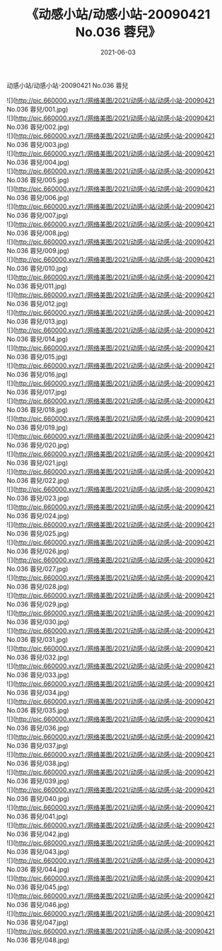 ﻿---
layout: post
title:  《动感小站/动感小站-20090421 No.036 蓉兒》
date:   2021-06-03
img: http://pic.660000.xyz/1:/网络美图/2021/动感小站/动感小站-20090421 No.036 蓉兒/000.jpg
categories: [美女, 清纯, 唯美]
---

动感小站/动感小站-20090421 No.036 蓉兒

 ![](http://pic.660000.xyz/1:/网络美图/2021/动感小站/动感小站-20090421 No.036 蓉兒/001.jpg) <br>![](http://pic.660000.xyz/1:/网络美图/2021/动感小站/动感小站-20090421 No.036 蓉兒/002.jpg) <br>![](http://pic.660000.xyz/1:/网络美图/2021/动感小站/动感小站-20090421 No.036 蓉兒/003.jpg) <br>![](http://pic.660000.xyz/1:/网络美图/2021/动感小站/动感小站-20090421 No.036 蓉兒/004.jpg) <br>![](http://pic.660000.xyz/1:/网络美图/2021/动感小站/动感小站-20090421 No.036 蓉兒/005.jpg) <br>![](http://pic.660000.xyz/1:/网络美图/2021/动感小站/动感小站-20090421 No.036 蓉兒/006.jpg) <br>![](http://pic.660000.xyz/1:/网络美图/2021/动感小站/动感小站-20090421 No.036 蓉兒/007.jpg) <br>![](http://pic.660000.xyz/1:/网络美图/2021/动感小站/动感小站-20090421 No.036 蓉兒/008.jpg) <br>![](http://pic.660000.xyz/1:/网络美图/2021/动感小站/动感小站-20090421 No.036 蓉兒/009.jpg) <br>![](http://pic.660000.xyz/1:/网络美图/2021/动感小站/动感小站-20090421 No.036 蓉兒/010.jpg) <br>![](http://pic.660000.xyz/1:/网络美图/2021/动感小站/动感小站-20090421 No.036 蓉兒/011.jpg) <br>![](http://pic.660000.xyz/1:/网络美图/2021/动感小站/动感小站-20090421 No.036 蓉兒/012.jpg) <br>![](http://pic.660000.xyz/1:/网络美图/2021/动感小站/动感小站-20090421 No.036 蓉兒/013.jpg) <br>![](http://pic.660000.xyz/1:/网络美图/2021/动感小站/动感小站-20090421 No.036 蓉兒/014.jpg) <br>![](http://pic.660000.xyz/1:/网络美图/2021/动感小站/动感小站-20090421 No.036 蓉兒/015.jpg) <br>![](http://pic.660000.xyz/1:/网络美图/2021/动感小站/动感小站-20090421 No.036 蓉兒/016.jpg) <br>![](http://pic.660000.xyz/1:/网络美图/2021/动感小站/动感小站-20090421 No.036 蓉兒/017.jpg) <br>![](http://pic.660000.xyz/1:/网络美图/2021/动感小站/动感小站-20090421 No.036 蓉兒/018.jpg) <br>![](http://pic.660000.xyz/1:/网络美图/2021/动感小站/动感小站-20090421 No.036 蓉兒/019.jpg) <br>![](http://pic.660000.xyz/1:/网络美图/2021/动感小站/动感小站-20090421 No.036 蓉兒/020.jpg) <br>![](http://pic.660000.xyz/1:/网络美图/2021/动感小站/动感小站-20090421 No.036 蓉兒/021.jpg) <br>![](http://pic.660000.xyz/1:/网络美图/2021/动感小站/动感小站-20090421 No.036 蓉兒/022.jpg) <br>![](http://pic.660000.xyz/1:/网络美图/2021/动感小站/动感小站-20090421 No.036 蓉兒/023.jpg) <br>![](http://pic.660000.xyz/1:/网络美图/2021/动感小站/动感小站-20090421 No.036 蓉兒/024.jpg) <br>![](http://pic.660000.xyz/1:/网络美图/2021/动感小站/动感小站-20090421 No.036 蓉兒/025.jpg) <br>![](http://pic.660000.xyz/1:/网络美图/2021/动感小站/动感小站-20090421 No.036 蓉兒/026.jpg) <br>![](http://pic.660000.xyz/1:/网络美图/2021/动感小站/动感小站-20090421 No.036 蓉兒/027.jpg) <br>![](http://pic.660000.xyz/1:/网络美图/2021/动感小站/动感小站-20090421 No.036 蓉兒/028.jpg) <br>![](http://pic.660000.xyz/1:/网络美图/2021/动感小站/动感小站-20090421 No.036 蓉兒/029.jpg) <br>![](http://pic.660000.xyz/1:/网络美图/2021/动感小站/动感小站-20090421 No.036 蓉兒/030.jpg) <br>![](http://pic.660000.xyz/1:/网络美图/2021/动感小站/动感小站-20090421 No.036 蓉兒/031.jpg) <br>![](http://pic.660000.xyz/1:/网络美图/2021/动感小站/动感小站-20090421 No.036 蓉兒/032.jpg) <br>![](http://pic.660000.xyz/1:/网络美图/2021/动感小站/动感小站-20090421 No.036 蓉兒/033.jpg) <br>![](http://pic.660000.xyz/1:/网络美图/2021/动感小站/动感小站-20090421 No.036 蓉兒/034.jpg) <br>![](http://pic.660000.xyz/1:/网络美图/2021/动感小站/动感小站-20090421 No.036 蓉兒/035.jpg) <br>![](http://pic.660000.xyz/1:/网络美图/2021/动感小站/动感小站-20090421 No.036 蓉兒/036.jpg) <br>![](http://pic.660000.xyz/1:/网络美图/2021/动感小站/动感小站-20090421 No.036 蓉兒/037.jpg) <br>![](http://pic.660000.xyz/1:/网络美图/2021/动感小站/动感小站-20090421 No.036 蓉兒/038.jpg) <br>![](http://pic.660000.xyz/1:/网络美图/2021/动感小站/动感小站-20090421 No.036 蓉兒/039.jpg) <br>![](http://pic.660000.xyz/1:/网络美图/2021/动感小站/动感小站-20090421 No.036 蓉兒/040.jpg) <br>![](http://pic.660000.xyz/1:/网络美图/2021/动感小站/动感小站-20090421 No.036 蓉兒/041.jpg) <br>![](http://pic.660000.xyz/1:/网络美图/2021/动感小站/动感小站-20090421 No.036 蓉兒/042.jpg) <br>![](http://pic.660000.xyz/1:/网络美图/2021/动感小站/动感小站-20090421 No.036 蓉兒/043.jpg) <br>![](http://pic.660000.xyz/1:/网络美图/2021/动感小站/动感小站-20090421 No.036 蓉兒/044.jpg) <br>![](http://pic.660000.xyz/1:/网络美图/2021/动感小站/动感小站-20090421 No.036 蓉兒/045.jpg) <br>![](http://pic.660000.xyz/1:/网络美图/2021/动感小站/动感小站-20090421 No.036 蓉兒/046.jpg) <br>![](http://pic.660000.xyz/1:/网络美图/2021/动感小站/动感小站-20090421 No.036 蓉兒/047.jpg) <br>![](http://pic.660000.xyz/1:/网络美图/2021/动感小站/动感小站-20090421 No.036 蓉兒/048.jpg) <br>
